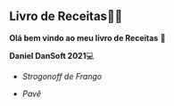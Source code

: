 ## Livro de Receitas:man_cook:

**Olá bem vindo ao meu livro de Receitas** :cherries:

**Daniel DanSoft 2021**:computer:

- *Strogonoff de Frango*

- *Pavê*

  
  
  

